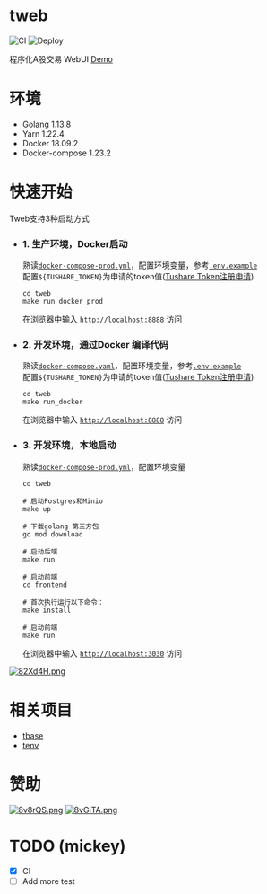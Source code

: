 # tweb
![CI](https://github.com/tradingAI/tweb/workflows/CI/badge.svg)
![Deploy](https://github.com/tradingAI/tweb/workflows/Deploy/badge.svg)


程序化A股交易 WebUI [Demo](http://tweb.aiminders.com/)

# 环境
- Golang 1.13.8
- Yarn 1.22.4
- Docker 18.09.2
- Docker-compose 1.23.2

# 快速开始
Tweb支持3种启动方式
* ### 1. 生产环境，Docker启动
    熟读[`docker-compose-prod.yml`](docker-compose-prod.yaml)，配置环境变量，参考[`.env.example`](.env.example)  
    配置`${TUSHARE_TOKEN}`为申请的token值([Tushare Token注册申请](https://tushare.pro/register?reg=238705))  
    ```
    cd tweb
    make run_docker_prod
    ```
    在浏览器中输入 [`http://localhost:8888`](http://localhost:8888) 访问  

* ### 2. 开发环境，通过Docker 编译代码 
    熟读[`docker-compose.yaml`](docker-compose.yaml)，配置环境变量，参考[`.env.example`](.env.example)  
    配置`${TUSHARE_TOKEN}`为申请的token值([Tushare Token注册申请](https://tushare.pro/register?reg=238705))  
    ```
    cd tweb
    make run_docker
    ```
    在浏览器中输入 [`http://localhost:8888`](http://localhost:8888) 访问  

* ### 3. 开发环境，本地启动
    熟读[`docker-compose-prod.yml`](docker-compose-prod.yaml)，配置环境变量
    ```
    cd tweb

    # 启动Postgres和Minio
    make up

    # 下载golang 第三方包
    go mod download

    # 启动后端
    make run

    # 启动前端
    cd frontend

    # 首次执行运行以下命令：
    make install

    # 启动前端
    make run
    ```

    在浏览器中输入 [`http://localhost:3030`](http://localhost:3030) 访问  

[![82Xd4H.png](https://s1.ax1x.com/2020/03/20/82Xd4H.png)](https://imgchr.com/i/82Xd4H)

# 相关项目
- [tbase](https://github.com/tradingAI/tbase)
- [tenv](https://github.com/tradingAI/tenvs)

# 赞助
[![8v8rQS.png](https://s1.ax1x.com/2020/03/25/8v8rQS.png)](https://imgchr.com/i/8v8rQS)
[![8vGiTA.png](https://s1.ax1x.com/2020/03/25/8vGiTA.png)](https://imgchr.com/i/8vGiTA)

# TODO (mickey)
- [x] CI
- [ ] Add more test